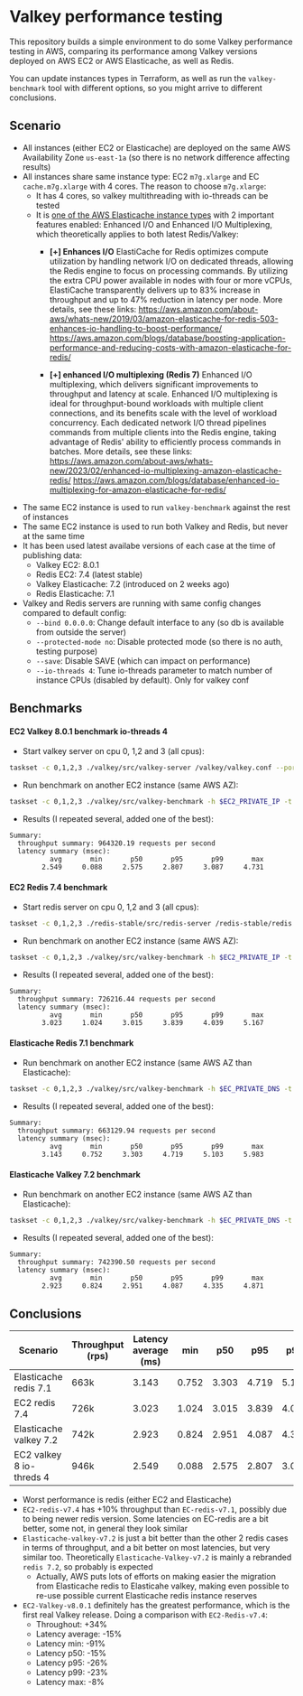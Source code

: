 # Valkey performance testing

This repository builds a simple environment to do some Valkey performance testing in AWS, comparing its performance among Valkey versions deployed on AWS EC2 or AWS Elasticache, as well as Redis.

You can update instances types in Terraform, as well as run the `valkey-benchmark` tool with different options, so you might arrive to different conclusions.

## Scenario

- All instances (either EC2 or Elasticache) are deployed on the same AWS Availability Zone `us-east-1a` (so there is no network difference affecting results)
- All instances share same instance type: EC2 `m7g.xlarge` and EC `cache.m7g.xlarge` with 4 cores. The reason to choose `m7g.xlarge`:
  - It has 4 cores, so valkey multithreading with io-threads can be tested
  - It is [one of the AWS Elasticache instance types](https://docs.aws.amazon.com/AmazonElastiCache/latest/dg/CacheNodes.SupportedTypes.html#CacheNodes.CurrentGen ) with 2 important features enabled: Enhanced I/O and Enhanced I/O Multiplexing, which theoretically applies to both latest Redis/Valkey:
    - **[+] Enhances I/O**
      ElastiCache for Redis optimizes compute utilization by handling network I/O on dedicated threads, allowing the Redis engine to focus on processing commands. By utilizing the extra CPU power available in nodes with four or more vCPUs, ElastiCache transparently delivers up to 83% increase in throughput and up to 47% reduction in latency per node. More details, see these links:
      https://aws.amazon.com/about-aws/whats-new/2019/03/amazon-elasticache-for-redis-503-enhances-io-handling-to-boost-performance/
      https://aws.amazon.com/blogs/database/boosting-application-performance-and-reducing-costs-with-amazon-elasticache-for-redis/

    - **[+] enhanced I/O multiplexing (Redis 7)**
      Enhanced I/O multiplexing, which delivers significant improvements to throughput and latency at scale. Enhanced I/O multiplexing is ideal for throughput-bound workloads with multiple client connections, and its benefits scale with the level of       workload concurrency.
      Each dedicated network I/O thread pipelines commands from multiple clients into the Redis engine, taking advantage of Redis' ability to efficiently process commands in batches. More details, see these links:
      https://aws.amazon.com/about-aws/whats-new/2023/02/enhanced-io-multiplexing-amazon-elasticache-redis/
      https://aws.amazon.com/blogs/database/enhanced-io-multiplexing-for-amazon-elasticache-for-redis/
- The same EC2 instance is used to run `valkey-benchmark` against the rest of instances
- The same EC2 instance is used to run both Valkey and Redis, but never at the same time
- It has been used latest availabe versions of each case at the time of publishing data:
  - Valkey EC2: 8.0.1
  - Redis EC2: 7.4 (latest stable)
  - Valkey Elasticache: 7.2 (introduced on 2 weeks ago)
  - Redis Elasticache: 7.1
- Valkey and Redis servers are running with same config changes compared to default config:
  - `--bind 0.0.0.0`: Change default interface to any (so db is available from outside the server)
  - `--protected-mode no`: Disable protected mode (so there is no auth, testing purpose)
  - `--save`: Disable SAVE (which can impact on performance)
  - `--io-threads 4`: Tune io-threads parameter to match number of instance CPUs (disabled by default). Only for valkey conf

## Benchmarks

#### EC2 Valkey 8.0.1 benchmark  io-threads 4
- Start valkey server on cpu 0, 1,2 and 3 (all cpus): 
```bash
taskset -c 0,1,2,3 ./valkey/src/valkey-server /valkey/valkey.conf --port 6379 --save --io-threads 4 --protected-mode no --bind 0.0.0.0
```
- Run benchmark on another EC2 instance (same AWS AZ): 
```bash
taskset -c 0,1,2,3 ./valkey/src/valkey-benchmark -h $EC2_PRIVATE_IP -t set -n 1000000 -c 250 -P 10 -r 50000000
```
- Results (I repeated several, added one of the best):
```
Summary:
  throughput summary: 964320.19 requests per second
  latency summary (msec):
          avg       min       p50       p95       p99       max
        2.549     0.088     2.575     2.807     3.087     4.731
```

#### EC2 Redis 7.4 benchmark 
- Start redis server on cpu 0, 1,2 and 3 (all cpus): 
```bash
taskset -c 0,1,2,3 ./redis-stable/src/redis-server /redis-stable/redis.conf --port 6379 --save  --protected-mode no --bind 0.0.0.0
```
- Run benchmark on another EC2 instance (same AWS AZ): 
```bash
taskset -c 0,1,2,3 ./valkey/src/valkey-benchmark -h $EC2_PRIVATE_IP -t set -n 1000000 -c 250 -P 10 -r 50000000
```
- Results (I repeated several, added one of the best):
```
Summary:
  throughput summary: 726216.44 requests per second
  latency summary (msec):
          avg       min       p50       p95       p99       max
        3.023     1.024     3.015     3.839     4.039     5.167
```

#### Elasticache Redis 7.1 benchmark 

- Run benchmark on another EC2 instance (same AWS AZ than Elasticache): 
```bash
taskset -c 0,1,2,3 ./valkey/src/valkey-benchmark -h $EC_PRIVATE_DNS -t set -n 1000000 -c 250 -P 10 -r 50000000
```
- Results (I repeated several, added one of the best):
```
Summary:
  throughput summary: 663129.94 requests per second
  latency summary (msec):
          avg       min       p50       p95       p99       max
        3.143     0.752     3.303     4.719     5.103     5.983
```

#### Elasticache Valkey 7.2 benchmark 

- Run benchmark on another EC2 instance (same AWS AZ than Elasticache): 
```bash
taskset -c 0,1,2,3 ./valkey/src/valkey-benchmark -h $EC_PRIVATE_DNS -t set -n 1000000 -c 250 -P 10 -r 50000000
```
- Results (I repeated several, added one of the best):
```
Summary:
  throughput summary: 742390.50 requests per second
  latency summary (msec):
          avg       min       p50       p95       p99       max
        2.923     0.824     2.951     4.087     4.335     4.871
```

## Conclusions

| Scenario  | Throughput (rps) |  Latency average (ms)| min  |  p50 | p95 | p99 | max |
|---|---|---|---|---|---|---|---|
| Elasticache redis 7.1 | 663k  | 3.143   |  0.752   | 3.303  |4.719 | 5.103 | 5.983 |
| EC2 redis 7.4  | 726k  | 3.023  |  1.024 |3.015   |3.839 | 4.039  | 5.167 |
| Elasticache valkey 7.2 | 742k  | 2.923   | 0.824   | 2.951   |4.087 | 4.335  | 4.871 |
| EC2 valkey 8 io-threds 4 |  946k  | 2.549  |  0.088  | 2.575 | 2.807  |3.087 |  4.731 |

 
- Worst performance is redis (either EC2 and Elasticache)
- `EC2-redis-v7.4` has +10% throughput than `EC-redis-v7.1`, possibly due to being newer redis version. Some latencies on EC-redis are a bit better, some not, in general they look similar
- `Elasticache-valkey-v7.2` is just a bit better than the other 2 redis cases in terms of throughput, and a bit better on most latencies, but very similar too. Theoretically `Elasticache-Valkey-v7.2` is mainly a rebranded `redis 7.2`, so probably is expected
  - Actually, AWS puts lots of efforts on making easier the migration from Elasticache redis to Elasticahe valkey, making even possible to re-use possible current Elasticache redis instance reserves
- `EC2-Valkey-v8.0.1` definitely has the greatest performance, which is the first real Valkey release. Doing a comparison with `EC2-Redis-v7.4`:
  - Throughout: +34%
  - Latency average: -15%
  - Latency min: -91%
  - Latency p50: -15%
  - Latency p95: -26%
  - Latency p99: -23%
  - Latency max: -8%